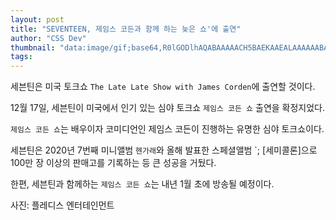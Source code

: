 ```yaml
---
layout: post
title: "SEVENTEEN, 제임스 코든과 함께 하는 늦은 쇼'에 출연"
author: "CSS Dev"
thumbnail: "data:image/gif;base64,R0lGODlhAQABAAAAACH5BAEKAAEALAAAAAABAAEAAAICTAEAOw=="
tags: 
---
```



세븐틴은 미국 토크쇼 `The Late Late Show with James Corden`에 출연할 것이다.

12월 17일, 세븐틴이 미국에서 인기 있는 심야 토크쇼 `제임스 코든 쇼` 출연을 확정지었다.

`제임스 코든 쇼`는 배우이자 코미디언인 제임스 코든이 진행하는 유명한 심야 토크쇼이다.

세븐틴은 2020년 7번째 미니앨범 `헨가래`와 올해 발표한 스페셜앨범 `; [세미콜론]으로 100만 장 이상의 판매고를 기록하는 등 큰 성공을 거뒀다.

한편, 세븐틴과 함께하는 `제임스 코든 쇼`는 내년 1월 초에 방송될 예정이다.

사진: 플레디스 엔터테인먼트